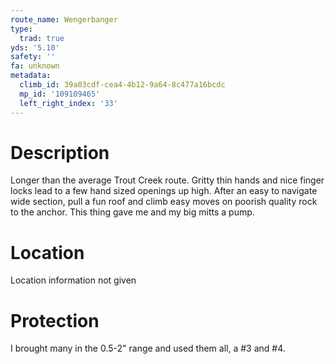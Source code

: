 ```yaml
---
route_name: Wengerbanger
type:
  trad: true
yds: '5.10'
safety: ''
fa: unknown
metadata:
  climb_id: 39a03cdf-cea4-4b12-9a64-8c477a16bcdc
  mp_id: '109109465'
  left_right_index: '33'
---
```

# Description
Longer than the average Trout Creek route.  Gritty thin hands and nice finger locks lead to a few hand sized openings up high.  After an easy to navigate wide section, pull a fun roof and climb easy moves on poorish quality rock to the anchor.  This thing gave me and my big mitts a pump.

# Location
Location information not given

# Protection
I brought many in the 0.5-2" range and used them all, a #3 and #4.
